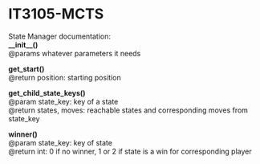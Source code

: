 # IT3105-MCTS

State Manager documentation:  
__\_\_init\_\_()__  
@params whatever parameters it needs  

__get_start()__  
@return position: starting position  

__get_child_state_keys()__  
@param state_key: key of a state  
@return states, moves: reachable states and corresponding moves from state_key  

__winner()__  
@param state_key: key of state  
@return int: 0 if no winner, 1 or 2 if state is a win for corresponding player  
